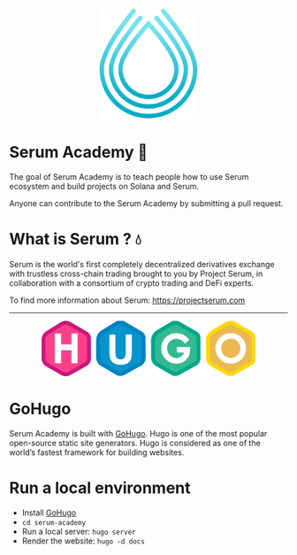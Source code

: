 <p align="center">
<img height="200" src="/static/logo.png">
</p>

# Serum Academy :book:

The goal of Serum Academy is to teach people how to use Serum ecosystem and build projects on Solana and Serum.

Anyone can contribute to the Serum Academy by submitting a pull request.



# What is Serum ? :droplet: 

Serum is the world's first completely decentralized derivatives exchange with trustless cross-chain trading brought to you by Project Serum, in collaboration with a consortium of crypto trading and DeFi experts.

To find more information about Serum: https://projectserum.com

--- 

<p align="center">
<img height="100" src="/static/images/hugo-logo-wide.png">
</p>

# GoHugo

Serum Academy is built with [GoHugo](https://gohugo.io). Hugo is one of the most popular open-source static site generators. Hugo is considered as one of the world’s fastest framework for building websites.

# Run a local environment

- Install [GoHugo](https://gohugo.io)
- `cd serum-academy`
- Run a local server: `hugo server`
- Render the website: `hugo -d docs`
